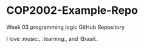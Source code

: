 # COP2002-Example-Repo

Week 03 programming logic GitHub Repository

I love :music:, :learning:, and :Brasil:.
